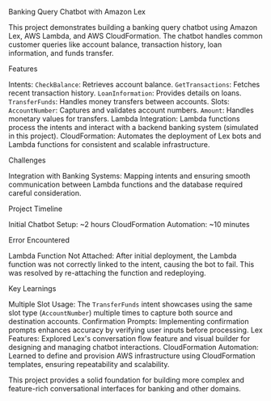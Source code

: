  Banking Query Chatbot with Amazon Lex

This project demonstrates building a banking query chatbot using Amazon Lex, AWS Lambda, and AWS CloudFormation. The chatbot handles common customer queries like account balance, transaction history, loan information, and funds transfer.

 Features

 Intents:
     `CheckBalance`: Retrieves account balance.
     `GetTransactions`: Fetches recent transaction history.
     `LoanInformation`: Provides details on loans.
     `TransferFunds`: Handles money transfers between accounts.
 Slots:
     `AccountNumber`: Captures and validates account numbers.
     `Amount`: Handles monetary values for transfers.
 Lambda Integration:  Lambda functions process the intents and interact with a backend banking system (simulated in this project).
 CloudFormation: Automates the deployment of Lex bots and Lambda functions for consistent and scalable infrastructure.

 Challenges

 Integration with Banking Systems: Mapping intents and ensuring smooth communication between Lambda functions and the database required careful consideration.

 Project Timeline

 Initial Chatbot Setup: ~2 hours
 CloudFormation Automation: ~10 minutes

 Error Encountered

 Lambda Function Not Attached: After initial deployment, the Lambda function was not correctly linked to the intent, causing the bot to fail. This was resolved by re-attaching the function and redeploying.

 Key Learnings

 Multiple Slot Usage: The `TransferFunds` intent showcases using the same slot type (`AccountNumber`) multiple times to capture both source and destination accounts.
 Confirmation Prompts: Implementing confirmation prompts enhances accuracy by verifying user inputs before processing.
 Lex Features: Explored Lex's conversation flow feature and visual builder for designing and managing chatbot interactions.
 CloudFormation Automation: Learned to define and provision AWS infrastructure using CloudFormation templates, ensuring repeatability and scalability.

This project provides a solid foundation for building more complex and feature-rich conversational interfaces for banking and other domains.
